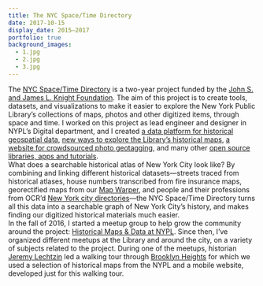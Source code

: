 ```yaml
---
title: The NYC Space/Time Directory
date: 2017-10-15
display_date: 2015–2017
portfolio: true
background_images:
  - 1.jpg
  - 2.jpg
  - 3.jpg
---
```

<section>
  <span>
    The <a href="http://spacetime.nypl.org/">NYC Space/Time Directory</a> is a two-year project funded by the <a href="http://www.knightfoundation.org/">John S. and James L. Knight Foundation</a>. The aim of this project is to create tools, datasets, and visualizations to make it easier to explore the New York Public Library’s collections of maps, photos and other digitized items, through space and time. I worked on this project as lead engineer and designer in NYPL’s Digital department, and I created <a href="http://spacetime.nypl.org/#data">a data platform for historical geospatial data</a>, <a href="http://spacetime.nypl.org/maps-by-decade">new ways to explore the Library’s historical maps</a>, <a href="http://spacetime.nypl.org/surveyor">a website for crowdsourced photo geotagging</a>, and many other <a href="http://spacetime.nypl.org/">open source libraries, apps and tutorials</a>.
  </span>
</section>

<section>
  <span>
      What does a searchable historical atlas of New York City look like? By combining and linking different historical datasets—streets traced from historical atlases, house numbers transcribed from fire insurance maps, georectified maps from our <a href="http://maps.nypl.org/warper">Map Warper</a>, and people and their professions from OCR’d <a href="https://digitalcollections.nypl.org/collections/new-york-city-directories#/?tab=about">New York city directories</a>—the NYC Space/Time Directory turns all this data into a searchable graph of New York City’s history, and makes finding our digitized historical materials much easier.
  </span>
</section>

<section>
  <span>
    In the fall of 2016, I started a meetup group to help grow the community around the project: <a href="https://www.meetup.com/historical-data-and-maps-at-nypl/">Historical Maps &amp; Data at NYPL</a>. Since then, I’ve organized different meetups at the Library and around the city, on a variety of subjects related to the project. During one of the meetups, historian <a href="https://twitter.com/jeremylechtzin">Jeremy Lechtzin</a> led a walking tour through <a href="https://en.wikipedia.org/wiki/Brooklyn_Heights">Brooklyn Heights</a> for which we used a selection of historical maps from the NYPL and a mobile website, developed just for this walking tour.
  </span>
</section>
